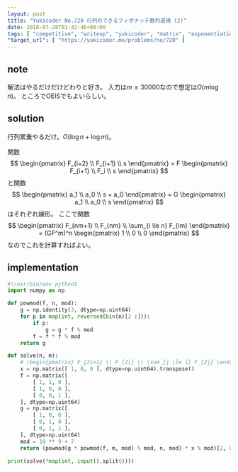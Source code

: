 ```yaml
---
layout: post
title: "Yukicoder No.720 行列のできるフィボナッチ数列道場 (2)"
date: 2018-07-28T01:42:46+09:00
tags: [ "competitive", "writeup", "yukicoder", "matrix", "exponentiation-by-squaring" ]
"target_url": [ "https://yukicoder.me/problems/no/720" ]
---
```


## note

解法はやるだけだけどわりと好き。
入力は$m \le 30000$なので想定は$O(m \log n)$。
ところでOEISでもよいらしい。

## solution

行列累乗やるだけ。$O(\log n + \log m)$。

関数 $$ \begin{pmatrix}
    F_{i+2} \\ F_{i+1} \\ s
\end{pmatrix} = F \begin{pmatrix}
    F_{i+1} \\ F_i \\ s
\end{pmatrix} $$ と関数 $$ \begin{pmatrix}
    a_1 \\ a_0 \\ s + a_0
\end{pmatrix} = G \begin{pmatrix}
    a_1 \\ a_0 \\ s
\end{pmatrix} $$ はそれぞれ線形。
ここで関数 $$ \begin{pmatrix}
    F_{nm+1} \\ F_{nm} \\ \sum_{i \le n} F_{im}
\end{pmatrix} = (GF^m)^n \begin{pmatrix}
    1 \\ 0 \\ 0
\end{pmatrix} $$ なのでこれを計算すればよい。

## implementation

``` python
#!/usr/bin/env python3
import numpy as np

def powmod(f, n, mod):
    g = np.identity(3, dtype=np.uint64)
    for p in map(int, reversed(bin(n)[2 :])):
        if p:
            g = g * f % mod
        f = f * f % mod
    return g

def solve(n, m):
    # \begin{pmatrix} F_{2i+1} \\ F_{2i} \\ \sum_{j \le i} F_{2j} \end{pmatrix}
    x = np.matrix([ 1, 0, 0 ], dtype=np.uint64).transpose()
    f = np.matrix([
        [ 1, 1, 0 ],
        [ 1, 0, 0 ],
        [ 0, 0, 1 ],
    ], dtype=np.uint64)
    g = np.matrix([
        [ 1, 0, 0 ],
        [ 0, 1, 0 ],
        [ 0, 1, 1 ],
    ], dtype=np.uint64)
    mod = 10 ** 9 + 7
    return (powmod(g * powmod(f, m, mod) % mod, n, mod) * x % mod)[2, 0]

print(solve(*map(int, input().split())))
```
